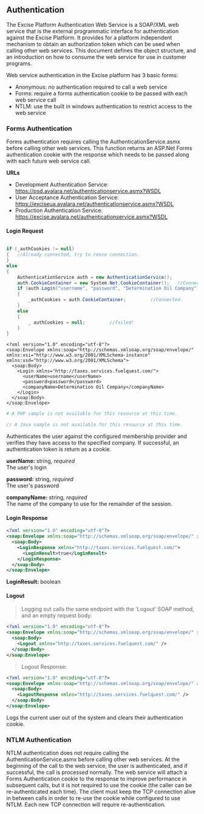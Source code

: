 ## Authentication

The Excise Platform Authentication Web Service is a SOAP/XML web service that is the external programmatic interface for authentication against the Excise Platform.   It provides for a platform independent mechanism to obtain an authorization token which can be used when calling other web services.  This document defines the object structure, and an introduction on how to consume the web service for use in customer programs.  

Web service authentication in the Excise platform has 3 basic forms:

- Anonymous: no authentication required to call a web service
- Forms: require a forms authentication cookie to be passed with each web service call
- NTLM: use the built in windows authentication to restrict access to the web service

### Forms Authentication
Forms authentication requires calling the AuthenticationService.asmx before calling other web services.  This function returns an ASP.Net Forms authentication cookie with the response which needs to be passed along with each future web service call.


**URLs**

- Development Authentication Service:  <a href='https://psd.avalara.net/authenticationservice.asmx?WSDL' target="_blank">https://psd.avalara.net/authenticationservice.asmx?WSDL </a>
- User Acceptance Authentication Service:  <a href='https://exciseua.avalara.net/authenticationservice.asmx?WSDL' target="_blank">https://exciseua.avalara.net/authenticationservice.asmx?WSDL</a>
- Production Authentication Service:  <a href='https://excise.avalara.net/authenticationservice.asmx?WSDL' target="_blank">https://excise.avalara.net/authenticationservice.asmx?WSDL</a>

#### Login Request

```csharp

if (_authCookies != null)
{   //Already connected, try to reuse connection.  
}
else
{
    AuthenticationService auth = new AuthenticationService();
    auth.CookieContainer = new System.Net.CookieContainer();   //Connecting...
    if (auth.Login("username", "password", "Determination Oil Company"))
    {
        _authCookies = auth.CookieContainer;         //Connected.
    }
    else
    {
        _ authCookies = null;         //failed!
    }
}
```

```shell
<?xml version="1.0" encoding="utf-8"?>
<soap:Envelope xmlns:soap="http://schemas.xmlsoap.org/soap/envelope/" xmlns:xsi="http://www.w3.org/2001/XMLSchema-instance" xmlns:xsd="http://www.w3.org/2001/XMLSchema">
  <soap:Body>
    <Login xmlns="http://taxes.services.fuelquest.com/">
      <userName>username</userName>
      <password>password</password>
      <companyName>Determination Oil Company</companyName>
    </Login>
  </soap:Body>
</soap:Envelope>
```

```php
# A PHP sample is not available for this resource at this time.

```

```java
// A Java sample is not available for this resource at this time.

```

Authenticates the user against the configured membership provider and verifies they have access to the specified company.  If successful, an authentication token is return as a cookie.

**userName:** string, *required*  
The user's login

**password:** string, *required*  
The user's password

**companyName:** string, *required*  
The name of the company to use for the remainder of the session.

#### Login Response

``` xml
<?xml version="1.0" encoding="utf-8"?>
<soap:Envelope xmlns:soap="http://schemas.xmlsoap.org/soap/envelope/" xmlns:xsi="http://www.w3.org/2001/XMLSchema-instance" xmlns:xsd="http://www.w3.org/2001/XMLSchema">
  <soap:Body>
    <LoginResponse xmlns="http://taxes.services.fuelquest.com/">
      <LoginResult>true</LoginResult>
    </LoginResponse>
  </soap:Body>
</soap:Envelope>
```

**LoginResult:** boolean

#### Logout

> Logging out calls the same endpoint with the 'Logout' SOAP method, and an empty request body.

```xml
<?xml version="1.0" encoding="utf-8"?>
<soap:Envelope xmlns:soap="http://schemas.xmlsoap.org/soap/envelope/" xmlns:xsi="http://www.w3.org/2001/XMLSchema-instance" xmlns:xsd="http://www.w3.org/2001/XMLSchema">
  <soap:Body>
    <Logout xmlns="http://taxes.services.fuelquest.com/" />
  </soap:Body>
</soap:Envelope>
```

> Logout Response:

```xml
<?xml version="1.0" encoding="utf-8"?>
<soap:Envelope xmlns:soap="http://schemas.xmlsoap.org/soap/envelope/" xmlns:xsi="http://www.w3.org/2001/XMLSchema-instance" xmlns:xsd="http://www.w3.org/2001/XMLSchema">
  <soap:Body>
    <LogoutResponse xmlns="http://taxes.services.fuelquest.com/" />
  </soap:Body>
</soap:Envelope>
```

Logs the current user out of the system and clears their authentication cookie.

### NTLM Authentication
NTLM authentication does not require calling the AuthenticationService.asmx before calling other web services.  At the beginning of the call to the web service, the user is authenticated, and if successful, the call is processed normally.  The web service will attach a Forms Authentication cookie to the response to improve performance in subsequent calls, but it is not required to use the cookie (the caller can be re-authenticated each time).  The client must keep the TCP connection alive in between calls in order to re-use the cookie while configured to use NTLM.  Each new TCP connection will require re-authentication.